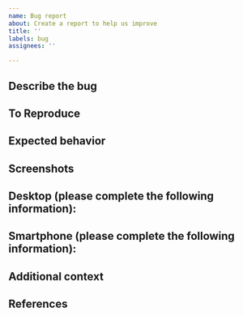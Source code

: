 ```yaml
---
name: Bug report
about: Create a report to help us improve
title: ''
labels: bug
assignees: ''

---
```


## Describe the bug

<!--
    A clear and concise description of what the bug is.
-->

## To Reproduce

<!--
    Steps to reproduce the behavior:
    1. Go to '...'
    2. Click on '....'
    3. Scroll down to '....'
    4. See error
-->

## Expected behavior

<!--
    A clear and concise description of what you expected to happen.
-->

## Screenshots

<!--
    If applicable, add screenshots to help explain your problem.
-->

## Desktop (please complete the following information):

<!--
    - OS: [e.g. iOS]
    - Browser [e.g. chrome, safari]
    - Version [e.g. 22]
-->

## Smartphone (please complete the following information):

<!--
    - Device: [e.g. iPhone6]
    - OS: [e.g. iOS8.1]
    - Browser [e.g. stock browser, safari]
    - Version [e.g. 22]
-->

## Additional context

<!--
    Add any other context about the problem here.
-->

## References

<!--
    References to other issues (Trello / GitLab etc.)
-->
